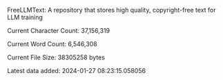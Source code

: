 FreeLLMText: A repository that stores high quality, copyright-free text for LLM training 
 
 
 Current Character Count: 37,156,319
 
 Current Word Count: 6,546,308
 
 Current File Size: 38305258 bytes
 
 Latest data added: 2024-01-27 08:23:15.058056